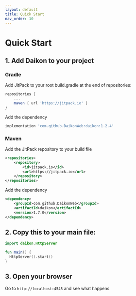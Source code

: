 ```yaml
---
layout: default
title: Quick Start
nav_order: 10
---
```


# Quick Start

## 1. Add Daikon to your project

### Gradle

Add JitPack to your root build.gradle at the end of repositories:

```groovy
repositories {
    ...
    maven { url 'https://jitpack.io' }
}
```

Add the dependency

```groovy
implementation 'com.github.DaikonWeb:daikon:1.2.4'
```

### Maven

Add the JitPack repository to your build file
```xml
<repositories>
    <repository>
        <id>jitpack.io</id>
        <url>https://jitpack.io</url>
    </repository>
</repositories>
```

Add the dependency

```xml
<dependency>
    <groupId>com.github.DaikonWeb</groupId>
    <artifactId>daikon</artifactId>
    <version>1.7.0</version>
</dependency>
```

## 2. Copy this to your main file:

```kotlin
import daikon.HttpServer

fun main() {
  HttpServer().start()
}
```

## 3. Open your browser
Go to `http://localhost:4545` and see what happens
